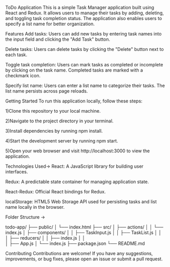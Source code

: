 ToDo Application
This is a simple Task Manager application built using React and Redux. It allows users to manage their tasks by adding, deleting, and toggling task completion status. The application also enables users to specify a list name for better organization.

Features
Add tasks: Users can add new tasks by entering task names into the input field and clicking the "Add Task" button.

Delete tasks: Users can delete tasks by clicking the "Delete" button next to each task.

Toggle task completion: Users can mark tasks as completed or incomplete by clicking on the task name. Completed tasks are marked with a checkmark icon.

Specify list name: Users can enter a list name to categorize their tasks. The list name persists across page reloads.

Getting Started
To run this application locally, follow these steps:

1)Clone this repository to your local machine.

2)Navigate to the project directory in your terminal.

3)Install dependencies by running npm install.

4)Start the development server by running npm start.

5)Open your web browser and visit http://localhost:3000 to view the application.

Technologies Used->
React: A JavaScript library for building user interfaces.

Redux: A predictable state container for managing application state.

React-Redux: Official React bindings for Redux.

localStorage: HTML5 Web Storage API used for persisting tasks and list name locally in the browser.

Folder Structure ->

todo-app/
├── public/
│ └── index.html
├── src/
│ ├── actions/
│ │ └── index.js
│ ├── components/
│ │ ├── TaskInput.js
│ │ ├── TaskList.js
│ │  
 │ ├── reducers/
│ │ ├── index.js
│ │  
 │ ├── App.js
│ └── index.js
├── package.json
└── README.md

Contributing
Contributions are welcome! If you have any suggestions, improvements, or bug fixes, please open an issue or submit a pull request.
